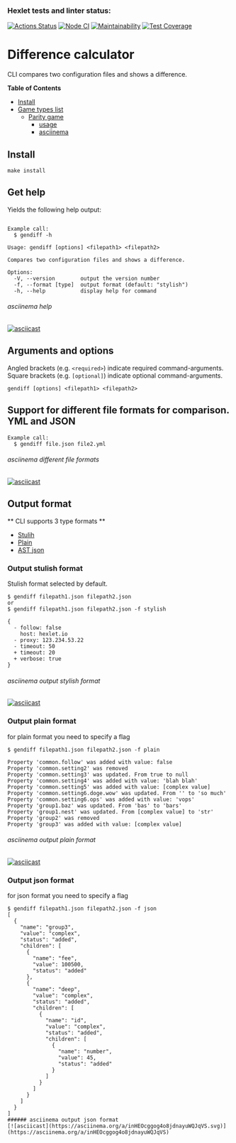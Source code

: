### Hexlet tests and linter status:
[![Actions Status](https://github.com/Alatr/frontend-project-lvl2/workflows/hexlet-check/badge.svg)](https://github.com/Alatr/frontend-project-lvl2/actions)
[![Node CI](https://github.com/Alatr/frontend-project-lvl2/workflows/Node%20CI/badge.svg)](https://github.com/Alatr/frontend-project-lvl2/actions?query=workflow%3A%22Node+CI%22)
[![Maintainability](https://api.codeclimate.com/v1/badges/02a65054e8a4b3e2275b/maintainability)](https://codeclimate.com/github/Alatr/frontend-project-lvl2/maintainability)
[![Test Coverage](https://api.codeclimate.com/v1/badges/02a65054e8a4b3e2275b/test_coverage)](https://codeclimate.com/github/Alatr/frontend-project-lvl2/test_coverage)

# Difference calculator

CLI compares two configuration files and shows a difference.

**Table of Contents**

<!-- toc -->

- [Install](#install)
- [Game types list](#game-types-list)
	- [Parity game ](#parity-game)
		- [usage](#parity-game-usage)
		- [asciinema](#parity-game-asciinema)

<!-- tocstop -->

## Install

```
make install
```

## Get help

Yields the following help output:

```

Example call:
  $ gendiff -h

Usage: gendiff [options] <filepath1> <filepath2>

Compares two configuration files and shows a difference.

Options:
  -V, --version        output the version number
  -f, --format [type]  output format (default: "stylish")
  -h, --help           display help for command
```

###### asciinema help
[![asciicast](https://asciinema.org/a/inHEOcggog4o8jdnayuWQJqVS.svg)](https://asciinema.org/a/inHEOcggog4o8jdnayuWQJqVS)

## Arguments and options


Angled brackets (e.g. ```<required>```) indicate required command-arguments. Square brackets (e.g. ```[optional]```) indicate optional command-arguments.

```gendiff [options] <filepath1> <filepath2>```


## Support for different file formats for comparison. YML and JSON


```
Example call:
  $ gendiff file.json file2.yml
```
###### asciinema different file formats
[![asciicast](https://asciinema.org/a/inHEOcggog4o8jdnayuWQJqVS.svg)](https://asciinema.org/a/inHEOcggog4o8jdnayuWQJqVS)

## Output format

** CLI supports 3 type formats **
<!-- toc -->
- [Stulih](#stulih-type)
- [Plain](#plain-type)
- [AST json](#json-type)

### Output stulish format
Stulish format selected by default.

```
$ gendiff filepath1.json filepath2.json
or
$ gendiff filepath1.json filepath2.json -f stylish

{
  - follow: false
    host: hexlet.io
  - proxy: 123.234.53.22
  - timeout: 50
  + timeout: 20
  + verbose: true
}
```
###### asciinema output stylish format
[![asciicast](https://asciinema.org/a/inHEOcggog4o8jdnayuWQJqVS.svg)](https://asciinema.org/a/inHEOcggog4o8jdnayuWQJqVS)
### Output plain format
for plain format you need to specify a flag

```
$ gendiff filepath1.json filepath2.json -f plain

Property 'common.follow' was added with value: false
Property 'common.setting2' was removed
Property 'common.setting3' was updated. From true to null
Property 'common.setting4' was added with value: 'blah blah'
Property 'common.setting5' was added with value: [complex value]
Property 'common.setting6.doge.wow' was updated. From '' to 'so much'
Property 'common.setting6.ops' was added with value: 'vops'
Property 'group1.baz' was updated. From 'bas' to 'bars'
Property 'group1.nest' was updated. From [complex value] to 'str'
Property 'group2' was removed
Property 'group3' was added with value: [complex value]
```
###### asciinema output plain format
[![asciicast](https://asciinema.org/a/inHEOcggog4o8jdnayuWQJqVS.svg)](https://asciinema.org/a/inHEOcggog4o8jdnayuWQJqVS)
### Output json format
for json format you need to specify a flag

```
$ gendiff filepath1.json filepath2.json -f json
[
  {
    "name": "group3",
    "value": "complex",
    "status": "added",
    "children": [
      {
        "name": "fee",
        "value": 100500,
        "status": "added"
      },
      {
        "name": "deep",
        "value": "complex",
        "status": "added",
        "children": [
          {
            "name": "id",
            "value": "complex",
            "status": "added",
            "children": [
              {
                "name": "number",
                "value": 45,
                "status": "added"
              }
            ]
          }
        ]
      }
    ]
  }
]
###### asciinema output json format
[![asciicast](https://asciinema.org/a/inHEOcggog4o8jdnayuWQJqVS.svg)](https://asciinema.org/a/inHEOcggog4o8jdnayuWQJqVS)
```





